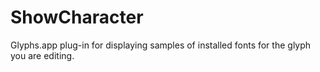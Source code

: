 # ShowCharacter
Glyphs.app plug-in for displaying samples of installed fonts for the glyph you are editing.
